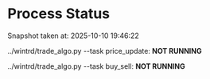 # Process Status

Snapshot taken at: 2025-10-10 19:46:22

../wintrd/trade_algo.py --task price_update: **NOT RUNNING**

../wintrd/trade_algo.py --task buy_sell: **NOT RUNNING**

